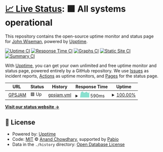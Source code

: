 # [📈 Live Status](https://wiseman.github.io/gpsjam-uptime): <!--live status--> **🟩 All systems operational**

This repository contains the open-source uptime monitor and status page for [John Wiseman](https://heavymeta.org/), powered by [Upptime](https://github.com/upptime/upptime).

[![Uptime CI](https://github.com/wiseman/gpsjam-uptime/workflows/Uptime%20CI/badge.svg)](https://github.com/wiseman/gpsjam-uptime/actions?query=workflow%3A%22Uptime+CI%22)
[![Response Time CI](https://github.com/wiseman/gpsjam-uptime/workflows/Response%20Time%20CI/badge.svg)](https://github.com/wiseman/gpsjam-uptime/actions?query=workflow%3A%22Response+Time+CI%22)
[![Graphs CI](https://github.com/wiseman/gpsjam-uptime/workflows/Graphs%20CI/badge.svg)](https://github.com/wiseman/gpsjam-uptime/actions?query=workflow%3A%22Graphs+CI%22)
[![Static Site CI](https://github.com/wiseman/gpsjam-uptime/workflows/Static%20Site%20CI/badge.svg)](https://github.com/wiseman/gpsjam-uptime/actions?query=workflow%3A%22Static+Site+CI%22)
[![Summary CI](https://github.com/wiseman/gpsjam-uptime/workflows/Summary%20CI/badge.svg)](https://github.com/wiseman/gpsjam-uptime/actions?query=workflow%3A%22Summary+CI%22)

With [Upptime](https://upptime.js.org), you can get your own unlimited and free uptime monitor and status page, powered entirely by a GitHub repository. We use [Issues](https://github.com/wiseman/gpsjam-uptime/issues) as incident reports, [Actions](https://github.com/wiseman/gpsjam-uptime/actions) as uptime monitors, and [Pages](https://wiseman.github.io/gpsjam-uptime) for the status page.

<!--start: status pages-->
<!-- This summary is generated by Upptime (https://github.com/upptime/upptime) -->
<!-- Do not edit this manually, your changes will be overwritten -->
<!-- prettier-ignore -->
| URL | Status | History | Response Time | Uptime |
| --- | ------ | ------- | ------------- | ------ |
| <img alt="" src="https://icons.duckduckgo.com/ip3/gpsjam.org.ico" height="13"> [GPSJAM](https://gpsjam.org/) | 🟩 Up | [gpsjam.yml](https://github.com/wiseman/gpsjam-uptime/commits/HEAD/history/gpsjam.yml) | <details><summary><img alt="Response time graph" src="./graphs/gpsjam/response-time-week.png" height="20"> 590ms</summary><br><a href="https://wiseman.github.io/gpsjam-uptime/history/gpsjam"><img alt="Response time 597" src="https://img.shields.io/endpoint?url=https%3A%2F%2Fraw.githubusercontent.com%2Fwiseman%2Fgpsjam-uptime%2FHEAD%2Fapi%2Fgpsjam%2Fresponse-time.json"></a><br><a href="https://wiseman.github.io/gpsjam-uptime/history/gpsjam"><img alt="24-hour response time 567" src="https://img.shields.io/endpoint?url=https%3A%2F%2Fraw.githubusercontent.com%2Fwiseman%2Fgpsjam-uptime%2FHEAD%2Fapi%2Fgpsjam%2Fresponse-time-day.json"></a><br><a href="https://wiseman.github.io/gpsjam-uptime/history/gpsjam"><img alt="7-day response time 590" src="https://img.shields.io/endpoint?url=https%3A%2F%2Fraw.githubusercontent.com%2Fwiseman%2Fgpsjam-uptime%2FHEAD%2Fapi%2Fgpsjam%2Fresponse-time-week.json"></a><br><a href="https://wiseman.github.io/gpsjam-uptime/history/gpsjam"><img alt="30-day response time 592" src="https://img.shields.io/endpoint?url=https%3A%2F%2Fraw.githubusercontent.com%2Fwiseman%2Fgpsjam-uptime%2FHEAD%2Fapi%2Fgpsjam%2Fresponse-time-month.json"></a><br><a href="https://wiseman.github.io/gpsjam-uptime/history/gpsjam"><img alt="1-year response time 597" src="https://img.shields.io/endpoint?url=https%3A%2F%2Fraw.githubusercontent.com%2Fwiseman%2Fgpsjam-uptime%2FHEAD%2Fapi%2Fgpsjam%2Fresponse-time-year.json"></a></details> | <details><summary><a href="https://wiseman.github.io/gpsjam-uptime/history/gpsjam">100.00%</a></summary><a href="https://wiseman.github.io/gpsjam-uptime/history/gpsjam"><img alt="All-time uptime 100.00%" src="https://img.shields.io/endpoint?url=https%3A%2F%2Fraw.githubusercontent.com%2Fwiseman%2Fgpsjam-uptime%2FHEAD%2Fapi%2Fgpsjam%2Fuptime.json"></a><br><a href="https://wiseman.github.io/gpsjam-uptime/history/gpsjam"><img alt="24-hour uptime 100.00%" src="https://img.shields.io/endpoint?url=https%3A%2F%2Fraw.githubusercontent.com%2Fwiseman%2Fgpsjam-uptime%2FHEAD%2Fapi%2Fgpsjam%2Fuptime-day.json"></a><br><a href="https://wiseman.github.io/gpsjam-uptime/history/gpsjam"><img alt="7-day uptime 100.00%" src="https://img.shields.io/endpoint?url=https%3A%2F%2Fraw.githubusercontent.com%2Fwiseman%2Fgpsjam-uptime%2FHEAD%2Fapi%2Fgpsjam%2Fuptime-week.json"></a><br><a href="https://wiseman.github.io/gpsjam-uptime/history/gpsjam"><img alt="30-day uptime 100.00%" src="https://img.shields.io/endpoint?url=https%3A%2F%2Fraw.githubusercontent.com%2Fwiseman%2Fgpsjam-uptime%2FHEAD%2Fapi%2Fgpsjam%2Fuptime-month.json"></a><br><a href="https://wiseman.github.io/gpsjam-uptime/history/gpsjam"><img alt="1-year uptime 100.00%" src="https://img.shields.io/endpoint?url=https%3A%2F%2Fraw.githubusercontent.com%2Fwiseman%2Fgpsjam-uptime%2FHEAD%2Fapi%2Fgpsjam%2Fuptime-year.json"></a></details>

<!--end: status pages-->

[**Visit our status website →**](https://wiseman.github.io/gpsjam-uptime)

## 📄 License

- Powered by: [Upptime](https://github.com/upptime/upptime)
- Code: [MIT](./LICENSE) © [Anand Chowdhary](https://anandchowdhary.com), supported by [Pabio](https://pabio.com)
- Data in the `./history` directory: [Open Database License](https://opendatacommons.org/licenses/odbl/1-0/)
